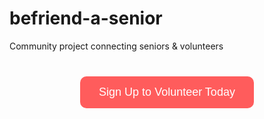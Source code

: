# befriend-a-senior
Community project connecting seniors &amp; volunteers
<div style="text-align:center; margin: 40px 0;">
  <a href="https://forms.gle/your-form-link-here" target="_blank">
    <button style="
      background-color: #ff5c5c;
      color: white;
      border: none;
      padding: 15px 30px;
      font-size: 18px;
      border-radius: 10px;
      cursor: pointer;
      transition: 0.3s ease;
    " onmouseover="this.style.backgroundColor='#ff7a7a'" onmouseout="this.style.backgroundColor='#ff5c5c'">
      Sign Up to Volunteer Today
    </button>
  </a>
</div>
